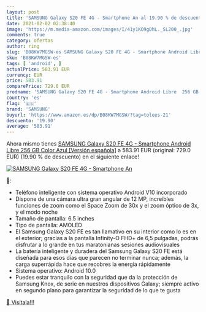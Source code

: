 ```yaml
---
layout: post
title: 'SAMSUNG Galaxy S20 FE 4G - Smartphone An al 19.90 % de descuento'
date: 2021-02-02 02:38:40
image: 'https://m.media-amazon.com/images/I/41y1KO9gDhL._SL200_.jpg'
comments: true
category: ofertas
author: ring
slug: 'B08KW7MGSW-es SAMSUNG Galaxy S20 FE 4G - Smartphone Android Libre 256 GB...'
sku: 'B08KW7MGSW-es'
tags: [ 'android', ]
actualPrice: 583.91 EUR
currency: EUR
price: 583.91
comparePrice: 729.0 EUR
prodname: 'SAMSUNG Galaxy S20 FE 4G - Smartphone Android Libre  256 GB  Color Azul [Versión española]'
country: 'es'
flag: '🇪🇸'
brand: 'SAMSUNG'
buyurl: 'https://www.amazon.es/dp/B08KW7MGSW/?tag=tolees-21'
descuento: '19.90'
average: '583.91'
---
```


Ahora mismo tienes [SAMSUNG Galaxy S20 FE 4G - Smartphone Android Libre  256 GB  Color Azul [Versión española]](https://www.amazon.es/dp/B08KW7MGSW/?tag=tolees-21) a 583.91 EUR (original: 729.0 EUR) (19.90 %  de descuento) en el siguiente enlace!

[![SAMSUNG Galaxy S20 FE 4G - Smartphone An](https://m.media-amazon.com/images/I/41y1KO9gDhL._SL200_.jpg)](https://www.amazon.es/dp/B08KW7MGSW/?tag=tolees-21)

🔎:

- Teléfono inteligente con sistema operativo Android V10 incorporado
- Dispone de una cámara ultra gran angular de 12 MP, increíbles funciones de zoom como el Space Zoom de 30x y el zoom óptico de 3x, y el modo noche
- Tamaño de pantalla: 6.5 inches
- Tipo de pantalla: AMOLED
- El Samsung Galaxy S20 FE es tan llamativo en su interior como lo es en el exterior; gracias a la pantalla Infinity-O FHD+ de 6,5 pulgadas, podrás disfrutar a lo grande en tus maratonianas sesiones audiovisuales
- La batería inteligente y duradera del Samsung Galaxy S20 FE está diseñada para esos días que parecen no terminar nunca; además, la carga superrápida hace que recobres la energía rápidamente
- Sistema operativo: Android 10.0
- Puedes estar tranquilo con la seguridad que da la protección de Samsung Knox, de serie en nuestros dispositivos Galaxy; siempre activo en segundo plano para garantizar la seguridad de lo que te gusta

[🛒 Visítala!!!](https://www.amazon.es/dp/B08KW7MGSW/?tag=tolees-21)
